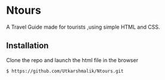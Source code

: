 # Ntours

A Travel Guide made for tourists ,using simple HTML and CSS.

## Installation

Clone the repo and launch the html file in the browser
```
$ https://github.com/Utkarshmalik/Ntours.git
```
